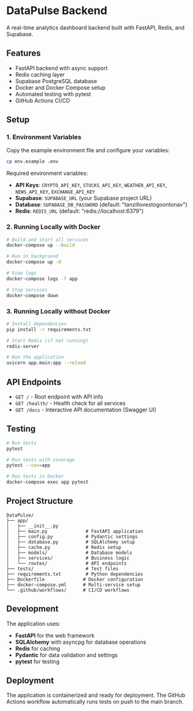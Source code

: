 # DataPulse Backend

A real-time analytics dashboard backend built with FastAPI, Redis, and Supabase.

## Features

- FastAPI backend with async support
- Redis caching layer
- Supabase PostgreSQL database
- Docker and Docker Compose setup
- Automated testing with pytest
- GitHub Actions CI/CD

## Setup

### 1. Environment Variables

Copy the example environment file and configure your variables:

```bash
cp env.example .env
```

Required environment variables:

- **API Keys**: `CRYPTO_API_KEY`, `STOCKS_API_KEY`, `WEATHER_API_KEY`, `NEWS_API_KEY`, `EXCHANGE_API_KEY`
- **Supabase**: `SUPABASE_URL` (your Supabase project URL)
- **Database**: `SUPABASE_DB_PASSWORD` (default: "tanzillovestogoontonav")
- **Redis**: `REDIS_URL` (default: "redis://localhost:6379")

### 2. Running Locally with Docker

```bash
# Build and start all services
docker-compose up --build

# Run in background
docker-compose up -d

# View logs
docker-compose logs -f app

# Stop services
docker-compose down
```

### 3. Running Locally without Docker

```bash
# Install dependencies
pip install -r requirements.txt

# Start Redis (if not running)
redis-server

# Run the application
uvicorn app.main:app --reload
```

## API Endpoints

- `GET /` - Root endpoint with API info
- `GET /health/` - Health check for all services
- `GET /docs` - Interactive API documentation (Swagger UI)

## Testing

```bash
# Run tests
pytest

# Run tests with coverage
pytest --cov=app

# Run tests in Docker
docker-compose exec app pytest
```

## Project Structure

```
DataPulse/
├── app/
│   ├── __init__.py
│   ├── main.py              # FastAPI application
│   ├── config.py            # Pydantic settings
│   ├── database.py          # SQLAlchemy setup
│   ├── cache.py             # Redis setup
│   ├── models/              # Database models
│   ├── services/            # Business logic
│   └── routes/              # API endpoints
├── tests/                   # Test files
├── requirements.txt         # Python dependencies
├── Dockerfile              # Docker configuration
├── docker-compose.yml      # Multi-service setup
└── .github/workflows/      # CI/CD workflows
```

## Development

The application uses:

- **FastAPI** for the web framework
- **SQLAlchemy** with asyncpg for database operations
- **Redis** for caching
- **Pydantic** for data validation and settings
- **pytest** for testing

## Deployment

The application is containerized and ready for deployment. The GitHub Actions workflow automatically runs tests on push to the main branch.
